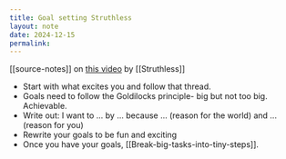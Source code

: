 ```yaml
---
title: Goal setting Struthless
layout: note
date: 2024-12-15
permalink:
---
```


[[source-notes]] on [this video](https://www.youtube.com/watch?v=BQbufwSqxpU&t=18s) by [[Struthless]]

- Start with what excites you and follow that thread.
- Goals need to follow the Goldilocks principle- big but not too big. Achievable.
- Write out: I want to ... by ... because ... (reason for the world) and ...(reason for you)
- Rewrite your goals to be fun and exciting
- Once you have your goals, [[Break-big-tasks-into-tiny-steps]].

